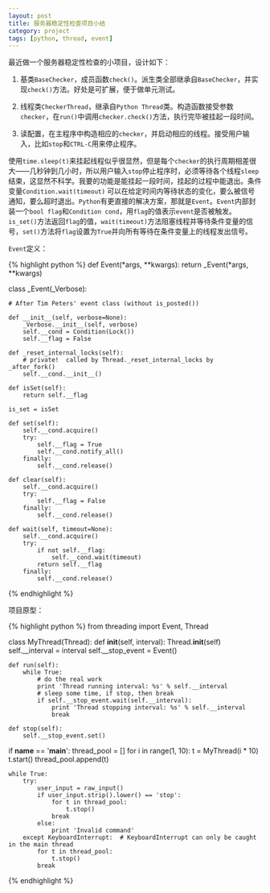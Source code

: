 ```yaml
---
layout: post
title: 服务器稳定性检查项目小结
category: project
tags: [python, thread, event]
---
```


最近做一个服务器稳定性检查的小项目，设计如下：

1. 基类`BaseChecker`，成员函数`check()`。派生类全部继承自`BaseChecker`，并实现`check()`方法。好处是可扩展，便于做单元测试。

2. 线程类`CheckerThread`，继承自`Python Thread`类。构造函数接受参数`checker`，在`run()`中调用`checker.check()`方法，执行完毕被挂起一段时间。

3. 读配置，在主程序中构造相应的`checker`，并启动相应的线程。接受用户输入，比如`stop`和`CTRL-C`用来停止程序。

使用`time.sleep(t)`来挂起线程似乎很显然，但是每个`checker`的执行周期相差很大——几秒钟到几小时，所以用户输入`stop`停止程序时，必须等待各个线程`sleep`结束，这显然不科学。我要的功能是能挂起一段时间，挂起的过程中能退出。条件变量`Condition.wait(timeout)` 可以在给定时间内等待状态的变化，要么被信号通知，要么超时退出。`Python`有更直接的解决方案，那就是`Event`。`Event`内部封装一个`bool flag`和`Condition cond`，用`flag`的值表示`event`是否被触发。`is_set()`方法返回`flag`的值，`wait(timeout)`方法阻塞线程并等待条件变量的信号，`set()`方法将`flag`设置为`True`并向所有等待在条件变量上的线程发出信号。

`Event`定义：

{% highlight python %}
def Event(*args, **kwargs):
    return _Event(*args, **kwargs)

class _Event(_Verbose):

    # After Tim Peters' event class (without is_posted())

    def __init__(self, verbose=None):
        _Verbose.__init__(self, verbose)
        self.__cond = Condition(Lock())
        self.__flag = False

    def _reset_internal_locks(self):
        # private!  called by Thread._reset_internal_locks by _after_fork()
        self.__cond.__init__()

    def isSet(self):
        return self.__flag

    is_set = isSet

    def set(self):
        self.__cond.acquire()
        try:
            self.__flag = True
            self.__cond.notify_all()
        finally:
            self.__cond.release()

    def clear(self):
        self.__cond.acquire()
        try:
            self.__flag = False
        finally:
            self.__cond.release()

    def wait(self, timeout=None):
        self.__cond.acquire()
        try:
            if not self.__flag:
                self.__cond.wait(timeout)
            return self.__flag
        finally:
            self.__cond.release()
{% endhighlight %}

项目原型：

{% highlight python %}
from threading import Event, Thread

class MyThread(Thread):
    def __init__(self, interval):
        Thread.__init__(self)
        self.__interval = interval
        self.__stop_event = Event()

    def run(self):
        while True:
            # do the real work
            print 'Thread running interval: %s' % self.__interval
            # sleep some time, if stop, then break
            if self.__stop_event.wait(self.__interval):
                print 'Thread stopping interval: %s' % self.__interval
                break

    def stop(self):
        self.__stop_event.set()

if __name__ == '__main__':
    thread_pool = []
    for i in range(1, 10):
        t = MyThread(i * 10)
        t.start()
        thread_pool.append(t)
        
    while True:
        try:
            user_input = raw_input()
            if user_input.strip().lower() == 'stop':
                for t in thread_pool:
                    t.stop()
                break
            else:
                print 'Invalid command'
        except KeyboardInterrupt:  # KeyboardInterrupt can only be caught in the main thread
            for t in thread_pool:
                t.stop()
            break
{% endhighlight %}
